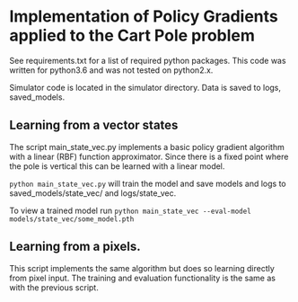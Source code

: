 # Implementation of Policy Gradients applied to the Cart Pole problem

See requirements.txt for a list of required python packages. This code was
written for python3.6 and was not tested on python2.x.

Simulator code is located in the simulator directory. Data is saved to logs, saved_models.

## Learning from a vector states

The script main_state_vec.py implements a basic policy gradient algorithm with
a linear (RBF) function approximator. Since there is a fixed point where the
pole is vertical this can be learned with a linear model.

`python main_state_vec.py` will train the model and save models and logs to
saved_models/state_vec/ and logs/state_vec.

To view a trained model run
`python main_state_vec --eval-model models/state_vec/some_model.pth`

## Learning from a pixels.

This script implements the same algorithm but does so learning directly from
pixel input. The training and evaluation functionality is the same as with
the previous script.
